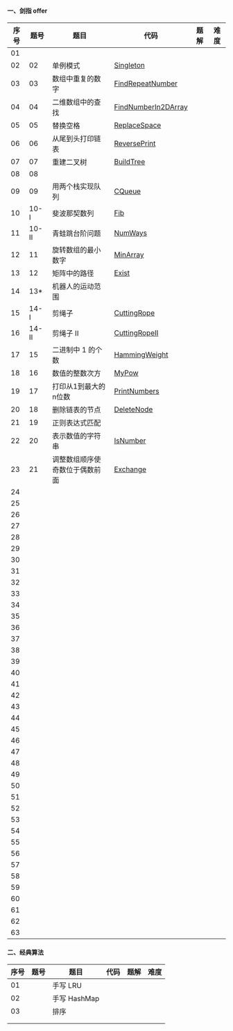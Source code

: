 #### 一、剑指 offer

| 序号 | 题号   | 题目                           | 代码                                                         | 题解 | 难度 |
| ---- | ------ | ------------------------------ | ------------------------------------------------------------ | ---- | ---- |
| 01   |        |                                |                                                              |      |      |
| 02   | 02     | 单例模式                       | [Singleton](https://github.com/huangliangyun/LeetCode/blob/master/src/com/stardust/offer/Singleton.java) |      |      |
| 03   | 03     | 数组中重复的数字               | [FindRepeatNumber](https://github.com/huangliangyun/LeetCode/blob/master/src/com/stardust/offer/FindRepeatNumber.java) |      |      |
| 04   | 04     | 二维数组中的查找               | [FindNumberIn2DArray](https://github.com/huangliangyun/LeetCode/blob/master/src/com/stardust/offer/FindNumberIn2DArray.java) |      |      |
| 05   | 05     | 替换空格                       | [ReplaceSpace](https://github.com/huangliangyun/LeetCode/blob/master/src/com/stardust/offer/ReplaceSpace.java) |      |      |
| 06   | 06     | 从尾到头打印链表               | [ReversePrint](https://github.com/huangliangyun/LeetCode/blob/master/src/com/stardust/offer/ReversePrint.java) |      |      |
| 07   | 07     | 重建二叉树                     | [BuildTree](https://github.com/huangliangyun/LeetCode/blob/master/src/com/stardust/offer/BuildTree.java) |      |      |
| 08   | 08     |                                |                                                              |      |      |
| 09   | 09     | 用两个栈实现队列               | [CQueue](https://github.com/huangliangyun/LeetCode/blob/master/src/com/stardust/offer/CQueue.java) |      |      |
| 10   | 10- I  | 斐波那契数列                   | [Fib](https://github.com/huangliangyun/LeetCode/blob/master/src/com/stardust/offer/Fib.java) |      |      |
| 11   | 10- II | 青蛙跳台阶问题                 | [NumWays](https://github.com/huangliangyun/LeetCode/blob/master/src/com/stardust/offer/NumWays.java) |      |      |
| 12   | 11     | 旋转数组的最小数字             | [MinArray](https://github.com/huangliangyun/LeetCode/blob/master/src/com/stardust/offer/MinArray.java) |      |      |
| 13   | 12     | 矩阵中的路径                   | [Exist](https://github.com/huangliangyun/LeetCode/blob/master/src/com/stardust/offer/Exist.java) |      |      |
| 14   | 13*    | 机器人的运动范围               |                                                              |      |      |
| 15   | 14- I  | 剪绳子                         | [CuttingRope](https://github.com/huangliangyun/LeetCode/blob/master/src/com/stardust/offer/CuttingRope.java) |      |      |
| 16   | 14- II | 剪绳子 II                      | [CuttingRopeII](https://github.com/huangliangyun/LeetCode/blob/master/src/com/stardust/offer/CuttingRope2.java) |      |      |
| 17   | 15     | 二进制中 1 的个数              | [HammingWeight](https://github.com/huangliangyun/LeetCode/blob/master/src/com/stardust/offer/HammingWeight.java) |      |      |
| 18   | 16     | 数值的整数次方                 | [MyPow](https://github.com/huangliangyun/LeetCode/blob/master/src/com/stardust/offer/MyPow.java) |      |      |
| 19   | 17     | 打印从1到最大的n位数           | [PrintNumbers]()                                             |      |      |
| 20   | 18     | 删除链表的节点                 | [DeleteNode]()                                               |      |      |
| 21   | 19     | 正则表达式匹配                 |                                                              |      |      |
| 22   | 20     | 表示数值的字符串               | [IsNumber]()                                                 |      |      |
| 23   | 21     | 调整数组顺序使奇数位于偶数前面 | [Exchange]()                                                 |      |      |
| 24   |        |                                |                                                              |      |      |
| 25   |        |                                |                                                              |      |      |
| 26   |        |                                |                                                              |      |      |
| 27   |        |                                |                                                              |      |      |
| 28   |        |                                |                                                              |      |      |
| 29   |        |                                |                                                              |      |      |
| 30   |        |                                |                                                              |      |      |
| 31   |        |                                |                                                              |      |      |
| 32   |        |                                |                                                              |      |      |
| 33   |        |                                |                                                              |      |      |
| 34   |        |                                |                                                              |      |      |
| 35   |        |                                |                                                              |      |      |
| 36   |        |                                |                                                              |      |      |
| 37   |        |                                |                                                              |      |      |
| 38   |        |                                |                                                              |      |      |
| 39   |        |                                |                                                              |      |      |
| 40   |        |                                |                                                              |      |      |
| 41   |        |                                |                                                              |      |      |
| 42   |        |                                |                                                              |      |      |
| 43   |        |                                |                                                              |      |      |
| 44   |        |                                |                                                              |      |      |
| 45   |        |                                |                                                              |      |      |
| 46   |        |                                |                                                              |      |      |
| 47   |        |                                |                                                              |      |      |
| 48   |        |                                |                                                              |      |      |
| 49   |        |                                |                                                              |      |      |
| 50   |        |                                |                                                              |      |      |
| 51   |        |                                |                                                              |      |      |
| 52   |        |                                |                                                              |      |      |
| 53   |        |                                |                                                              |      |      |
| 54   |        |                                |                                                              |      |      |
| 55   |        |                                |                                                              |      |      |
| 56   |        |                                |                                                              |      |      |
| 57   |        |                                |                                                              |      |      |
| 58   |        |                                |                                                              |      |      |
| 59   |        |                                |                                                              |      |      |
| 60   |        |                                |                                                              |      |      |
| 61   |        |                                |                                                              |      |      |
| 62   |        |                                |                                                              |      |      |
| 63   |        |                                |                                                              |      |      |



#### 二、经典算法

| 序号 | 题号 | 题目         | 代码 | 题解 | 难度 |
| ---- | ---- | ------------ | ---- | ---- | ---- |
| 01   |      | 手写 LRU     |      |      |      |
| 02   |      | 手写 HashMap |      |      |      |
| 03   |      | 排序         |      |      |      |
|      |      |              |      |      |      |
|      |      |              |      |      |      |